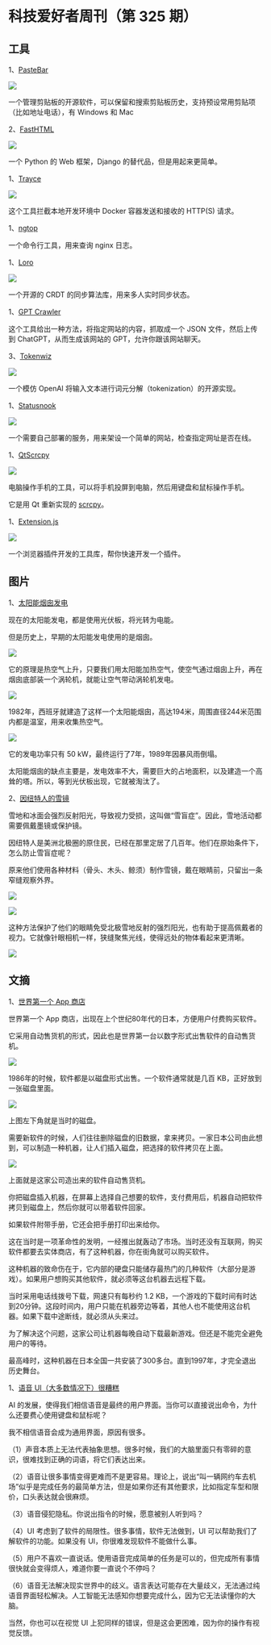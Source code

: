 # 科技爱好者周刊（第 325 期）

## 工具

1、[PasteBar](https://github.com/PasteBar/PasteBarApp)

![](https://cdn.beekka.com/blogimg/asset/202407/bg2024073001.webp)

一个管理剪贴板的开源软件，可以保留和搜索剪贴板历史，支持预设常用剪贴项（比如地址电话），有 Windows 和 Mac 

2、[FastHTML](https://fastht.ml/)

![](https://cdn.beekka.com/blogimg/asset/202407/bg2024073003.webp)

一个 Python 的 Web 框架，Django 的替代品，但是用起来更简单。

1、[Trayce](https://trayce.dev/)

![](https://cdn.beekka.com/blogimg/asset/202407/bg2024073102.webp)

这个工具拦截本地开发环境中 Docker 容器发送和接收的 HTTP(S) 请求。

1、[ngtop](https://github.com/facundoolano/ngtop)

一个命令行工具，用来查询 nginx 日志。

1、[Loro](https://www.loro.dev/)

![](https://cdn.beekka.com/blogimg/asset/202311/bg2023111321.webp)

一个开源的 CRDT 的同步算法库，用来多人实时同步状态。

1、[GPT Crawler](https://github.com/BuilderIO/gpt-crawler)

这个工具给出一种方法，将指定网站的内容，抓取成一个 JSON 文件，然后上传到 ChatGPT，从而生成该网站的 GPT，允许你跟该网站聊天。

3、[Tokenwiz](https://github.com/1rgs/tokenwiz)

![](https://cdn.beekka.com/blogimg/asset/202311/bg2023111305.webp)

一个模仿 OpenAI 将输入文本进行词元分解（tokenization）的开源实现。

1、[Statusnook](https://github.com/goksan/Statusnook)

![](https://cdn.beekka.com/blogimg/asset/202404/bg2024042603.webp)

一个需要自己部署的服务，用来架设一个简单的网站，检查指定网址是否在线。

1、[QtScrcpy](https://github.com/barry-ran/QtScrcpy?tab=readme-ov-file)

![](https://cdn.beekka.com/blogimg/asset/202404/bg2024042605.webp)

电脑操作手机的工具，可以将手机投屏到电脑，然后用键盘和鼠标操作手机。

它是用 Qt 重新实现的 [scrcpy](https://github.com/Genymobile/scrcpy)。

1、[Extension.js](https://github.com/cezaraugusto/extension.js)

![](https://cdn.beekka.com/blogimg/asset/202405/bg2024050101.webp)

一个浏览器插件开发的工具库，帮你快速开发一个插件。

## 图片

1、[太阳能烟囱发电](https://hackaday.com/2024/01/15/solar-chimneys-viable-energy-solution-or-a-lot-of-hot-air/)

现在的太阳能发电，都是使用光伏板，将光转为电能。

但是历史上，早期的太阳能发电使用的是烟囱。

![](https://cdn.beekka.com/blogimg/asset/202407/bg2024072605.webp)

它的原理是热空气上升，只要我们用太阳能加热空气，使空气通过烟囱上升，再在烟囱底部装一个涡轮机，就能让空气带动涡轮机发电。

![](https://cdn.beekka.com/blogimg/asset/202407/bg2024072606.webp)

1982年，西班牙就建造了这样一个太阳能烟囱，高达194米，周围直径244米范围内都是温室，用来收集热空气。

![](https://cdn.beekka.com/blogimg/asset/202407/bg2024072607.webp)

它的发电功率只有 50 kW，最终运行了7年，1989年因暴风雨倒塌。

太阳能烟囱的缺点主要是，发电效率不大，需要巨大的占地面积，以及建造一个高耸的塔。所以，等到光伏板出现，它就被淘汰了。

2、[因纽特人的雪镜](https://kottke.org/21/11/arctic-snow-goggles)

雪地和冰面会强烈反射阳光，导致视力受损，这叫做“雪盲症”。因此，雪地活动都需要佩戴墨镜或保护镜。

因纽特人是美洲北极圈的原住民，已经在那里定居了几百年。他们在原始条件下，怎么防止雪盲症呢？

原来他们使用各种材料（骨头、木头、鲸须）制作雪镜，戴在眼睛前，只留出一条窄缝观察外界。

![](https://cdn.beekka.com/blogimg/asset/202112/bg2021120403.webp)

![](https://cdn.beekka.com/blogimg/asset/202112/bg2021120404.webp)

这种方法保护了他们的眼睛免受北极雪地反射的强烈阳光，也有助于提高佩戴者的视力。它就像针眼相机一样，狭缝聚焦光线，使得远处的物体看起来更清晰。

![](https://cdn.beekka.com/blogimg/asset/202112/bg2021120405.webp)

## 文摘

1、[世界第一个 App 商店](https://one-from-nippon.ghost.io/worlds-first-app-store/)

世界第一个 App 商店，出现在上个世纪80年代的日本，方便用户付费购买软件。

它采用自动售货机的形式，因此也是世界第一台以数字形式出售软件的自动售货机。

![](https://cdn.beekka.com/blogimg/asset/202311/bg2023110403.webp)

1986年的时候，软件都是以磁盘形式出售。一个软件通常就是几百 KB，正好放到一张磁盘里面。

![](https://cdn.beekka.com/blogimg/asset/202311/bg2023110501.webp)

上图左下角就是当时的磁盘。

需要新软件的时候，人们往往删除磁盘的旧数据，拿来拷贝。一家日本公司由此想到，可以制造一种机器，让人们插入磁盘，把选择的软件拷贝在上面。

![](https://cdn.beekka.com/blogimg/asset/202311/bg2023110502.webp)

上面就是这家公司造出来的软件自动售货机。

你把磁盘插入机器，在屏幕上选择自己想要的软件，支付费用后，机器自动把软件拷贝到磁盘上，然后你就可以带着软件回家。

如果软件附带手册，它还会把手册打印出来给你。

这在当时是一项革命性的发明，一经推出就轰动了市场。当时还没有互联网，购买软件都要去实体商店，有了这种机器，你在街角就可以购买软件。

这种机器的致命伤在于，它内部的硬盘只能储存最热门的几种软件（大部分是游戏）。如果用户想购买其他软件，就必须等这台机器去远程下载。

当时采用电话线拨号下载，网速只有每秒约 1.2 KB，一个游戏的下载时间有时达到20分钟。这段时间内，用户只能在机器旁边等着，其他人也不能使用这台机器。如果下载中途断线，就必须从头来过。

为了解决这个问题，这家公司让机器每晚自动下载最新游戏。但还是不能完全避免用户的等待。

最高峰时，这种机器在日本全国一共安装了300多台。直到1997年，才完全退出历史舞台。

1、[语音 UI（大多数情况下）很糟糕](https://shubhamjain.co/2024/04/16/voice-is-bad-ui/)

AI 的发展，使得我们相信语音是最终的用户界面。当你可以直接说出命令，为什么还要费心使用键盘和鼠标呢？

我不相信语音会成为通用界面，原因有很多。

（1）声音本质上无法代表抽象思想。很多时候，我们的大脑里面只有零碎的意识，很难找到正确的词语，将它们表达出来。

（2）语音让很多事情变得更难而不是更容易。理论上，说出“叫一辆网约车去机场”似乎是完成任务的最简单方法，但是如果你还有其他要求，比如指定车型和限价，口头表达就会很麻烦。

（3）语音侵犯隐私。你说出指令的时候，愿意被别人听到吗？

（4）UI 考虑到了软件的局限性。很多事情，软件无法做到，UI 可以帮助我们了解软件的功能。如果没有 UI，你很难发现软件不能做什么事。

（5）用户不喜欢一直说话。使用语音完成简单的任务是可以的，但完成所有事情很快就会变得烦人，难道你要一直说个不停吗？

（6）语音无法解决现实世界中的歧义。语言表达可能存在大量歧义，无法通过纯语音界面轻松解决。人工智能无法感知你想要完成什么，因为它无法读懂你的大脑。

当然，你也可以在视觉 UI 上犯同样的错误，但是这会更困难，因为你的操作有视觉反馈。
